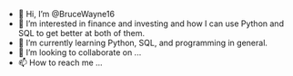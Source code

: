 - 👋 Hi, I’m @BruceWayne16
- 👀 I’m interested in finance and investing and how I can use Python and SQL to get better at both of them. 
- 🌱 I’m currently learning Python, SQL, and programming in general. 
- 💞️ I’m looking to collaborate on ...
- 📫 How to reach me ...

<!---
BruceWayne16/BruceWayne16 is a ✨ special ✨ repository because its `README.md` (this file) appears on your GitHub profile.
You can click the Preview link to take a look at your changes.
--->
